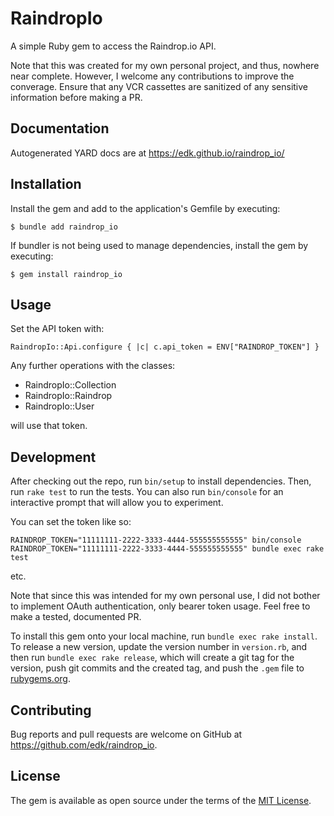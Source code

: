 # RaindropIo

A simple Ruby gem to access the Raindrop.io API.

Note that this was created for my own personal project, and thus, nowhere
near complete.  However, I welcome any contributions to improve the converage.
Ensure that any VCR cassettes are sanitized of any sensitive information before
making a PR.

## Documentation
Autogenerated YARD docs are at https://edk.github.io/raindrop_io/

## Installation

Install the gem and add to the application's Gemfile by executing:

    $ bundle add raindrop_io

If bundler is not being used to manage dependencies, install the gem by executing:

    $ gem install raindrop_io

## Usage

Set the API token with:
```
RaindropIo::Api.configure { |c| c.api_token = ENV["RAINDROP_TOKEN"] }
```
Any further operations with the classes:
* RaindropIo::Collection
* RaindropIo::Raindrop 
* RaindropIo::User 

will use that token.

## Development

After checking out the repo, run `bin/setup` to install dependencies. Then, run `rake test` to run the tests. You can also run `bin/console` for an interactive prompt that will allow you to experiment.

You can set the token like so:
```
RAINDROP_TOKEN="11111111-2222-3333-4444-555555555555" bin/console
RAINDROP_TOKEN="11111111-2222-3333-4444-555555555555" bundle exec rake test
```
etc.

Note that since this was intended for my own personal use, I did not bother
to implement OAuth authentication, only bearer token usage.  Feel free to
make a tested, documented PR.

To install this gem onto your local machine, run `bundle exec rake install`. To release a new version, update the version number in `version.rb`, and then run `bundle exec rake release`, which will create a git tag for the version, push git commits and the created tag, and push the `.gem` file to [rubygems.org](https://rubygems.org).

## Contributing

Bug reports and pull requests are welcome on GitHub at https://github.com/edk/raindrop_io.

## License

The gem is available as open source under the terms of the [MIT License](https://opensource.org/licenses/MIT).
